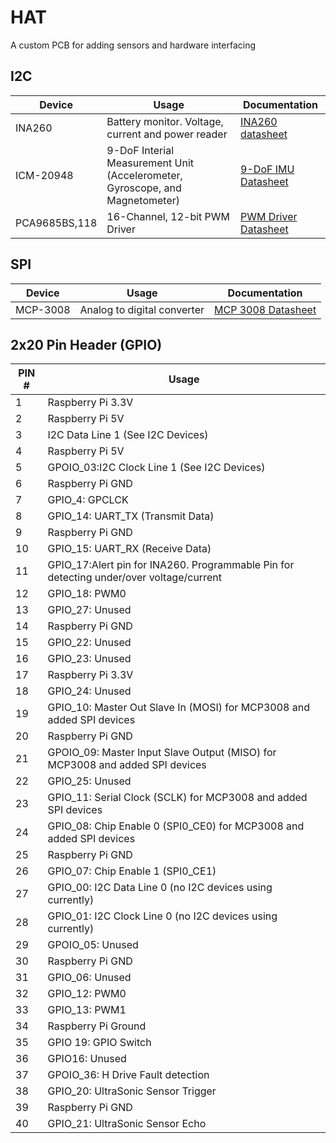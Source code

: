 # HAT
A custom PCB for adding sensors and hardware interfacing

## I2C
| Device    | Usage | Documentation | 
| -------- | ------- |------- | 
| INA260  | Battery monitor. Voltage, current and power reader  | [INA260 datasheet](https://www.ti.com/lit/ds/symlink/ina260.pdfP)|
| ICM-20948 | 9-DoF Interial Measurement Unit (Accelerometer, Gyroscope, and Magnetometer)   | [9-DoF IMU Datasheet](https://invensense.tdk.com/wp-content/uploads/2016/06/DS-000189-ICM-20948-v1.3.pdf)|
| PCA9685BS,118    | 16-Channel, 12-bit PWM Driver   | [PWM Driver Datasheet](https://www.nxp.com/docs/en/data-sheet/PCA9685.pdf) |


## SPI
| Device    | Usage | Documentation | 
| -------- | ------- |------- | 
| MCP-3008  | Analog to digital converter | [MCP 3008 Datasheet](https://cdn-shop.adafruit.com/datasheets/MCP3008.pdf) |




## 2x20 Pin Header (GPIO)

| PIN #    | Usage | 
| -------- | ------- | 
| 1 |   Raspberry Pi 3.3V | 
| 2 |   Raspberry Pi 5V | 
| 3 |   I2C Data Line 1 (See I2C Devices)   | 
| 4 |   Raspberry Pi 5V | 
| 5 |   GPOIO_03:I2C Clock Line 1 (See I2C Devices)  | 
| 6 |   Raspberry Pi GND  | 
| 7 |   GPIO_4: GPCLCK  | 
| 8 |   GPIO_14: UART_TX (Transmit Data)  | 
| 9 |   Raspberry Pi GND  | 
| 10 |  GPIO_15: UART_RX (Receive Data)  | 
| 11 |  GPIO_17:Alert pin for INA260. Programmable Pin for detecting under/over voltage/current   | 
| 12 |  GPIO_18: PWM0  | 
| 13 |  GPIO_27: Unused  | 
| 14 |  Raspberry Pi GND  | 
| 15 |  GPIO_22: Unused   | 
| 16 |  GPIO_23: Unused | 
| 17 |  Raspberry Pi 3.3V   | 
| 18 |  GPIO_24: Unused   | 
| 19 |  GPIO_10: Master Out Slave In (MOSI) for MCP3008 and added SPI devices   | 
| 20 |  Raspberry Pi GND   | 
| 21 |  GPOIO_09: Master Input Slave Output (MISO) for MCP3008 and added SPI devices   | 
| 22 |  GPIO_25: Unused   | 
| 23 |  GPIO_11: Serial Clock (SCLK) for MCP3008 and added SPI devices   | 
| 24 |  GPIO_08: Chip Enable 0 (SPI0_CE0) for MCP3008 and added SPI devices   | 
| 25 |  Raspberry Pi GND   | 
| 26 |  GPIO_07: Chip Enable 1 (SPI0_CE1)  | 
| 27 |  GPIO_00: I2C Data Line 0 (no I2C devices using currently)  | 
| 28 |  GPIO_01: I2C Clock Line 0 (no I2C devices using currently)   | 
| 29 |  GPOIO_05: Unused   | 
| 30 |  Raspberry Pi GND    | 
| 31 |  GPIO_06: Unused   | 
| 32 |  GPIO_12: PWM0   | 
| 33 |  GPIO_13: PWM1   | 
| 34 |  Raspberry Pi Ground   | 
| 35 |  GPIO 19: GPIO Switch    | 
| 36 |  GPIO16: Unused   | 
| 37 |  GPOIO_36: H Drive Fault detection  | 
| 38 |  GPIO_20: UltraSonic Sensor Trigger  | 
| 39 |  Raspberry Pi GND   | 
| 40 |  GPIO_21: UltraSonic Sensor Echo | 





